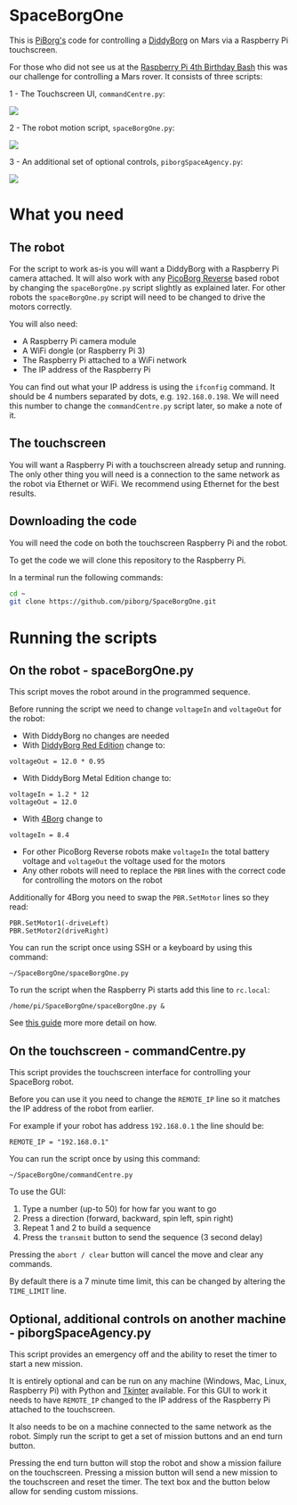 # SpaceBorgOne
This is [PiBorg's](https://www.piborg.org) code for controlling a [DiddyBorg](https://www.piborg.org/diddyborg) on Mars via a Raspberry Pi touchscreen.

For those who did not see us at the [Raspberry Pi 4th Birthday Bash](https://www.raspberrypi.org/blog/page/4/?fish#come-to-our-fourth-birthday-party) this was our challenge for controlling a Mars rover.
It consists of three scripts:

1 - The Touchscreen UI, `commandCentre.py`:

![](screenshot.png?raw=true)

2 - The robot motion script, `spaceBorgOne.py`:

![](we-come-in-peace.jpg?raw=true)

3 - An additional set of optional controls, `piborgSpaceAgency.py`:

![](screenshot2.png?raw=true)

# What you need
## The robot
For the script to work as-is you will want a DiddyBorg with a Raspberry Pi camera attached.
It will also work with any [PicoBorg Reverse](https://www.piborg.org/picoborgrev) based robot by changing the `spaceBorgOne.py` script slightly as explained later.
For other robots the `spaceBorgOne.py` script will need to be changed to drive the motors correctly.

You will also need:
* A Raspberry Pi camera module
* A WiFi dongle (or Raspberry Pi 3)
* The Raspberry Pi attached to a WiFi network
* The IP address of the Raspberry Pi

You can find out what your IP address is using the `ifconfig` command.
It should be 4 numbers separated by dots, e.g. `192.168.0.198`.
We will need this number to change the `commandCentre.py` script later, so make a note of it.

## The touchscreen
You will want a Raspberry Pi with a touchscreen already setup and running.
The only other thing you will need is a connection to the same network as the robot via Ethernet or WiFi.
We recommend using Ethernet for the best results.

## Downloading the code
You will need the code on both the touchscreen Raspberry Pi and the robot.

To get the code we will clone this repository to the Raspberry Pi.

In a terminal run the following commands:
```bash
cd ~
git clone https://github.com/piborg/SpaceBorgOne.git
```

# Running the scripts

## On the robot - spaceBorgOne.py
This script moves the robot around in the programmed sequence.

Before running the script we need to change `voltageIn` and `voltageOut` for the robot:
* With DiddyBorg no changes are needed
* With [DiddyBorg Red Edition](https://www.piborg.org/diddyborg/rededition) change to:

```
voltageOut = 12.0 * 0.95
```

* With DiddyBorg Metal Edition change to:

```
voltageIn = 1.2 * 12
voltageOut = 12.0
```

* With [4Borg](https://www.piborg.org/4borg) change to

```
voltageIn = 8.4
```

* For other PicoBorg Reverse robots make `voltageIn` the total battery voltage and `voltageOut` the voltage used for the motors
* Any other robots will need to replace the `PBR` lines with the correct code for controlling the motors on the robot

Additionally for 4Borg you need to swap the `PBR.SetMotor` lines so they read:
```
PBR.SetMotor1(-driveLeft)
PBR.SetMotor2(driveRight)
```

You can run the script once using SSH or a keyboard by using this command:
```
~/SpaceBorgOne/spaceBorgOne.py
```

To run the script when the Raspberry Pi starts add this line to `rc.local`:
```
/home/pi/SpaceBorgOne/spaceBorgOne.py &
```

See [this guide](https://www.raspberrypi.org/documentation/linux/usage/rc-local.md) more more detail on how.

## On the touchscreen - commandCentre.py
This script provides the touchscreen interface for controlling your SpaceBorg robot.


Before you can use it you need to change the `REMOTE_IP` line so it matches the IP address of the robot from earlier.

For example if your robot has address `192.168.0.1` the line should be:
```
REMOTE_IP = "192.168.0.1"
```

You can run the script once by using this command:
```
~/SpaceBorgOne/commandCentre.py
```

To use the GUI:

1. Type a number (up-to 50) for how far you want to go
2. Press a direction (forward, backward, spin left, spin right)
3. Repeat 1 and 2 to build a sequence
4. Press the `transmit` button to send the sequence (3 second delay)

Pressing the `abort / clear` button will cancel the move and clear any commands.

By default there is a 7 minute time limit, this can be changed by altering the `TIME_LIMIT` line.

## Optional, additional controls on another machine - piborgSpaceAgency.py
This script provides an emergency off and the ability to reset the timer to start a new mission.

It is entirely optional and can be run on any machine (Windows, Mac, Linux, Raspberry Pi) with Python and [Tkinter](https://wiki.python.org/moin/TkInter) available.
For this GUI to work it needs to have `REMOTE_IP` changed to the IP address of the Raspberry Pi attached to the touchscreen.

It also needs to be on a machine connected to the same network as the robot.
Simply run the script to get a set of mission buttons and an end turn button.

Pressing the end turn button will stop the robot and show a mission failure on the touchscreen.
Pressing a mission button will send a new mission to the touchscreen and reset the timer.
The text box and the button below allow for sending custom missions.
